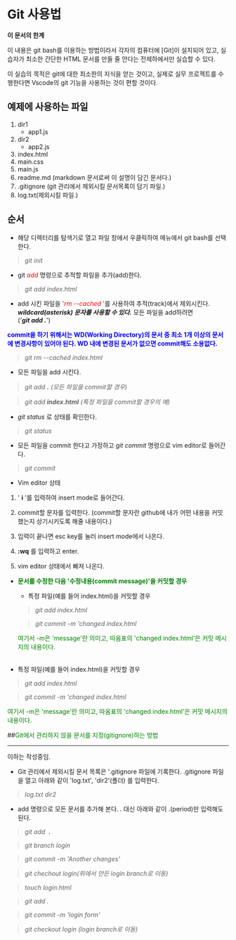 # Git 사용법

**이 문서의 한계**

이 내용은 git bash를 이용하는 방법이라서 각자의 컴퓨터에 [Git]이 설치되어 있고, 실습자가 최소한 간단한 HTML 문서를 만들 줄 안다는 전제하에서만 실습할 수 있다. 

이 실습의 목적은 git에 대한 최소한의 지식을 얻는 것이고, 실제로 실무 프로젝트를 수행한다면 Vscode의 git 기능을 사용하는 것이 편할 것이다.

## 예제에 사용하는 파일

1. dir1
    * app1.js
1. dir2
    * app2.js
1. index.html
1. main.css
1. main.js
1. readme.md (markdown 문서로써 이 설명이 담긴 문서다.)
1. .gitignore (git 관리에서 제외시킬 문서목록이 담기 파일.)
1. log.txt(제외시킬 파일.)

## 순서

- 해당 디렉터리를 탐색기로 열고 파일 창에서 우클릭하여 메뉴에서 git bash를 선택한다.

>_git init_

- git <span style="color:red;">_add_</span> 명령으로 추적할 파일을 추가(add)한다.

>_git add index.html_

- add 시킨 파일을 <span style="color:red;">'_rm --cached_ '</span>를  사용하여 추적(track)에서 제외시킨다. _**wildcard(asterisk) 문자를 사용할 수 있다.**_ 모든 파일을 add하려면 <br />('_**git add .**_')

**<span style="color:blue;">commit을 하기 위해서는 WD(Working Directory)의 문서 중 최소 1개 이상의 문서에 변경사항이 있어야 된다. WD 내에 변경된 문서가 없으면 commit해도 소용없다.</span>**

>_git rm --cached index.html_

- 모든 파일을 add 시킨다.

>_git add **.**_ *(모든 파일을 commit할 경우)*

>_git add **index.html**_ *(특정 파일을 commit할 경우의 예)*

- _git status_ 로 상태를 확인한다.

>_git status_

- 모든 파일을 commit 한다고 가정하고 _git commit_ 명령으로 vim editor로 들어간다.

>_git commit_

- Vim editor 상태

1. ' **i** '를 입력하여 insert mode로 들어간다.
1. commit할 문자를 입력한다. (commit할 문자란 github에 내가 어떤 내용을 커밋했는지 상기시키도록 해줄 내용이다.)
1. 입력이 끝나면 esc key를 눌러 insert mode에서 나온다.

1. **:wq** 를 입력하고 enter.
1. vim editor 상태에서 빠져 나온다.

- **<span style="color:green;">문서를 수정한 다음 '수정내용(commit message)'을 커밋할 경우</span>**


    - 특정 파일(예를 들어 index.html)을 커밋할 경우
    >_git add index.html_
    
    >_git commit -m 'changed index.html_

    <span style="color:green;">여기서 -m은 'message'란 의미고, 따옴표의 'changed index.html'은  커밋 메시지의 내용이다.</span>
<br><br>

- 특정 파일(예를 들어 index.html)을 커밋할 경우
    
>_git add index.html_
    
>_git commit -m 'changed index.html_

<span style="color:green;">여기서 -m은 'message'란 의미고, 따옴표의 'changed index.html'은  커밋 메시지의 내용이다.</span>

##<span style="color:green;">Git에서 관리하지 않을 문서를 지정(gitignore)하는 방법</span>

-------------------
이하는 작성중임.


- Git 관리에서 제외시킬 문서 목록은 '.gitignore 파일에 기록한다. .gitignore 파일을 열고 아래와 같이 'log.txt', 'dir2'(폴더) 를 입력한다.

>_log.txt_
>_dir2_

- add 명령으로 모든 문서를 추가해 본다. *.* 대신 아래와 같이 .(period)만 입력해도 된다.

>_git add &nbsp;**.**_

>_git branch login_

>_git commit -m 'Another changes'_

>_git chechout login(위에서 만든 login branch로 이동)_

>_touch login.html_

>_git add ._

>_git commit -m 'login form'_

>_git checkout login (login branch로 이동)_

<span style="color:green;"></span><span style="color:green;"></span>
